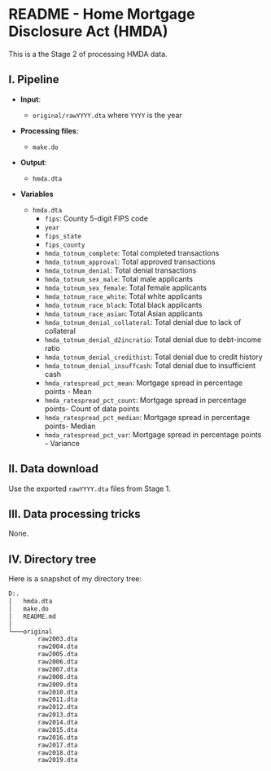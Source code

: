 # README - Home Mortgage Disclosure Act (HMDA)

This is a the Stage 2 of processing HMDA data.

## I. Pipeline

* **Input**:
    * `original/rawYYYY.dta` where `YYYY` is the year
* **Processing files**:
    * `make.do`
* **Output**: 
    * `hmda.dta`

* **Variables**
    * `hmda.dta`
        * `fips`: County 5-digit FIPS code
        * `year`
        * `fips_state`
        * `fips_county`
        * `hmda_totnum_complete`: Total completed transactions
        * `hmda_totnum_approval`: Total approved transactions
        * `hmda_totnum_denial`: Total denial transactions
        * `hmda_totnum_sex_male`: Total male applicants
        * `hmda_totnum_sex_female`: Total female applicants
        * `hmda_totnum_race_white`: Total white applicants
        * `hmda_totnum_race_black`: Total black applicants
        * `hmda_totnum_race_asian`: Total Asian applicants
        * `hmda_totnum_denial_collateral`: Total denial due to lack of collateral
        * `hmda_totnum_denial_d2incratio`: Total denial due to debt-income ratio
        * `hmda_totnum_denial_credithist`: Total denial due to credit history
        * `hmda_totnum_denial_insuffcash`: Total denial due to insufficient cash
        * `hmda_ratespread_pct_mean`: Mortgage spread in percentage points - Mean
        * `hmda_ratespread_pct_count`: Mortgage spread in percentage points- Count of data points
        * `hmda_ratespread_pct_median`: Mortgage spread in percentage points- Median
        * `hmda_ratespread_pct_var`: Mortgage spread in percentage points - Variance

## II. Data download

Use the exported `rawYYYY.dta` files from Stage 1.

## III. Data processing tricks

None.

## IV. Directory tree

Here is a snapshot of my directory tree:

```cmd
D:.
│   hmda.dta
│   make.do
│   README.md
│
└───original
        raw2003.dta
        raw2004.dta
        raw2005.dta
        raw2006.dta
        raw2007.dta
        raw2008.dta
        raw2009.dta
        raw2010.dta
        raw2011.dta
        raw2012.dta
        raw2013.dta
        raw2014.dta
        raw2015.dta
        raw2016.dta
        raw2017.dta
        raw2018.dta
        raw2019.dta
```

